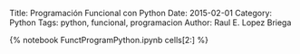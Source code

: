 Title: Programación Funcional con Python
Date: 2015-02-01
Category: Python
Tags: python, funcional, programacion
Author: Raul E. Lopez Briega

{% notebook FunctProgramPython.ipynb cells[2:] %}

